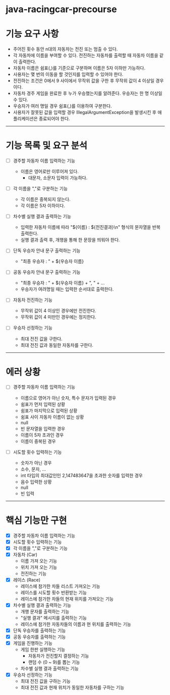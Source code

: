 # java-racingcar-precourse

# 기능 요구 사항

- 주어진 횟수 동안 n대의 자동차는 전진 또는 멈출 수 있다.
- 각 자동차에 이름을 부여할 수 있다. 전진하는 자동차를 출력할 때 자동차 이름을 같이 출력한다.
- 자동차 이름은 쉼표(,)를 기준으로 구분하며 이름은 5자 이하만 가능하다.
- 사용자는 몇 번의 이동을 할 것인지를 입력할 수 있어야 한다.
- 전진하는 조건은 0에서 9 사이에서 무작위 값을 구한 후 무작위 값이 4 이상일 경우이다.
- 자동차 경주 게임을 완료한 후 누가 우승했는지를 알려준다. 우승자는 한 명 이상일 수 있다.
- 우승자가 여러 명일 경우 쉼표(,)를 이용하여 구분한다.
- 사용자가 잘못된 값을 입력할 경우 IllegalArgumentException을 발생시킨 후 애플리케이션은 종료되어야 한다.

---

# 기능 목록 및 요구 분석

- [ ] 경주할 자동차 이름 입력하는 기능

  - 이름은 영어로만 이루어져 있다.
    - 대문자, 소문자 입력이 가능하다.

- [ ] 각 이름을 ","로 구분하는 기능

  - 각 이름은 중복되지 않는다.
  - 각 이름은 5자 이하이다.

- [ ] 차수별 실행 결과 출력하는 기능
  - 입력한 자동차 이름에 따라 "${이름} : ${전진결과}\n" 형식의 문자열을 반복 출력한다.
  - 실행 결과 출력 후, 개행을 통해 한 문장을 띄워야 한다.
- [ ] 단독 우승자 안내 문구 출력하는 기능
  - "최종 우승자 : " + ${우승자 이름}
- [ ] 공동 우승자 안내 문구 출력하는 기능
  - "최종 우승자 : " + ${우승자 이름} + ", " + ...
  - 우승자가 여려명일 때는 입력한 순서대로 출력한다.
- [ ] 자동차 전진하는 기능
  - 무작위 값이 4 이상인 경우에만 전진한다.
  - 무작위 값이 4 미만인 경우에는 정지한다.
- [ ] 우승자 선정하는 기능
  - 최대 전진 값을 구한다.
  - 최대 전진 값과 동일한 자동차를 구한다.

---

# 에러 상황

- [ ] 경주할 자동차 이름 입력하는 기능
  - 이름으로 영어가 아닌 숫자, 특수 문자가 입력된 경우
  - 쉼표가 먼저 입력된 상황
  - 쉼표가 마지막으로 입력된 상황
  - 쉼표 사이 자동차 이름이 없는 상황
  - null
  - 빈 문자열을 입력한 경우
  - 이름이 5자 초과인 경우
  - 이름이 중복된 경우
- [ ] 시도할 횟수 입력하는 기능

  - 숫자가 아닌 경우
  - 소수, 문자, ...
  - int 타입의 최대값인인 2,147483647을 초과한 숫자를 입력한 경우
  - 음수 입력한 상황
  - null
  - 빈 입력

---

# 핵심 기능만 구현

- [x] 경주할 자동차 이름 입력하는 기능
- [x] 시도할 횟수 입력하는 기능
- [x] 각 이름을 ","로 구분하는 기능
- [x] 자동차 (Car)
  - 이름 가져 오는 기능
  - 위치 가져 오는 기능
  - 전진하는 기능
- [x] 레이스 (Race)
  - 레이스에 참가한 차들 리스트 가져오는 기능
  - 레이스를 시도할 횟수 반환받는 기능
  - 레이스에 참가한 차들의 현재 위치를 가져오는 기능
- [x] 차수별 실행 결과 출력하는 기능
  - 개행 문자를 출력하는 기능
  - "실행 결과" 메시지를 출력하는 기능
  - 레이스에 참가한 자동차들의 이름과 현 위치를 출력하는 기능
- [x] 단독 우승자를 출력하는 기능
- [x] 공동 우승자를 출력하는 기능
- [x] 게임을 진행하는 기능
  - 게임 한판 실행하는 기능
    - 자동차가 전진할지 결정하는 기능
    - 랜덤 수 (0 ~ 9)를 뽑는 기능
  - 차수별 실행 결과 출력하는 기능
- [x] 우승자 선정하는 기능
  - 최대 전진 값을 구하는 기능
  - 최대 전진 값과 현재 위치가 동일한 자동차를 구하는 기능
